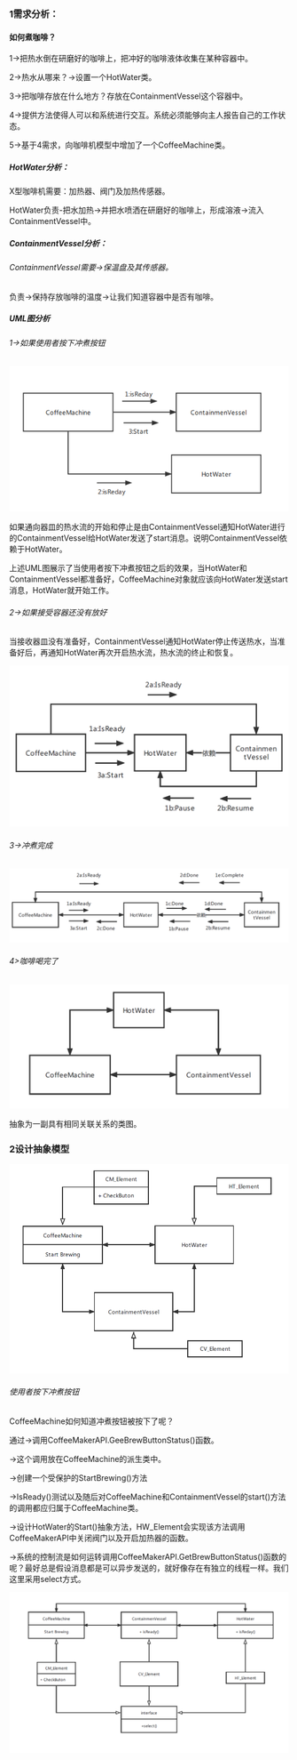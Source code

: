 ### 1需求分析：

#### 如何煮咖啡？

1->把热水倒在研磨好的咖啡上，把冲好的咖啡液体收集在某种容器中。

2->热水从哪来？->设置一个HotWater类。

3->把咖啡存放在什么地方？存放在ContainmentVessel这个容器中。

4->提供方法使得人可以和系统进行交互。系统必须能够向主人报告自己的工作状态。

5->基于4需求，向咖啡机模型中增加了一个CoffeeMachine类。

##### HotWater分析：

X型咖啡机需要：加热器、阀门及加热传感器。

HotWater负责-把水加热->并把水喷洒在研磨好的咖啡上，形成溶液->流入ContainmentVessel中。

##### ContainmentVessel分析：

###### ContainmentVessel需要->保温盘及其传感器。

负责->保持存放咖啡的温度->让我们知道容器中是否有咖啡。

##### UML图分析

###### 1->如果使用者按下冲煮按钮

![Image text](https://github.com/CloudSearch1/Coffee_Maker/blob/master/Image/1.png)

如果通向器皿的热水流的开始和停止是由ContainmentVessel通知HotWater进行的ContainmentVessel给HotWater发送了start消息。说明ContainmentVessel依赖于HotWater。

上述UML图展示了当使用者按下冲煮按钮之后的效果，当HotWater和ContainmentVessel都准备好，CoffeeMachine对象就应该向HotWater发送start消息，HotWater就开始工作。

###### 2->如果接受容器还没有放好

当接收器皿没有准备好，ContainmentVessel通知HotWater停止传送热水，当准备好后，再通知HotWater再次开启热水流，热水流的终止和恢复。

![Image text](https://github.com/CloudSearch1/Coffee_Maker/blob/master/Image/2.png)

###### 3->冲煮完成

![Image text](https://github.com/CloudSearch1/Coffee_Maker/blob/master/Image/3.png)

###### 4>咖啡喝完了

![Image text](https://github.com/CloudSearch1/Coffee_Maker/blob/master/Image/4.png)

抽象为一副具有相同关联关系的类图。

### 2设计抽象模型

![Image text](https://github.com/CloudSearch1/Coffee_Maker/blob/master/Image/5.png)

###### 使用者按下冲煮按钮

CoffeeMachine如何知道冲煮按钮被按下了呢？

通过->调用CoffeeMakerAPI.GeeBrewButtonStatus()函数。

->这个调用放在CoffeeMachine的派生类中。

->创建一个受保护的StartBrewing()方法

->IsReady()测试以及随后对CoffeeMachine和ContainmentVessel的start()方法的调用都应归属于CoffeeMachine类。

->设计HotWater的Start()抽象方法，HW_Element会实现该方法调用CoffeeMakerAPI中关闭阀门以及开启加热器的函数。

->系统的控制流是如何运转调用CoffeeMakerAPI.GetBrewButtonStatus()函数的呢？最好总是假设消息都是可以异步发送的，就好像存在有独立的线程一样。我们这里采用select方式。

![Image text](https://github.com/CloudSearch1/Coffee_Maker/blob/master/Image/6.png)

